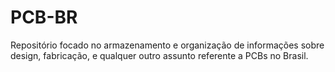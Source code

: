 # PCB-BR

Repositório focado no armazenamento e organização de informações sobre design, fabricação, e qualquer outro assunto referente a PCBs no Brasil.
